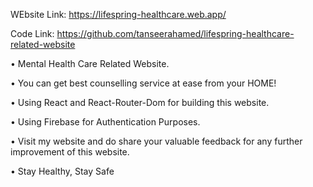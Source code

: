 WEbsite Link: https://lifespring-healthcare.web.app/


Code Link: https://github.com/tanseerahamed/lifespring-healthcare-related-website


•	Mental Health Care Related Website.


•	You can get best counselling service at ease from your HOME!


•	Using React and React-Router-Dom for building this website.


•	Using Firebase for Authentication Purposes.


•	Visit my website and do share your valuable feedback for any further improvement of this website.


•	Stay Healthy, Stay Safe
